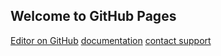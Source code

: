 ## Welcome to GitHub Pages

[Editor on GitHub](https://github.com/atulkamble/Fruit-Fly-Optimization-Algorithm/edit/gh-pages/index.md) 
[documentation](https://docs.github.com/categories/github-pages-basics/) [contact support](https://support.github.com/contact)
